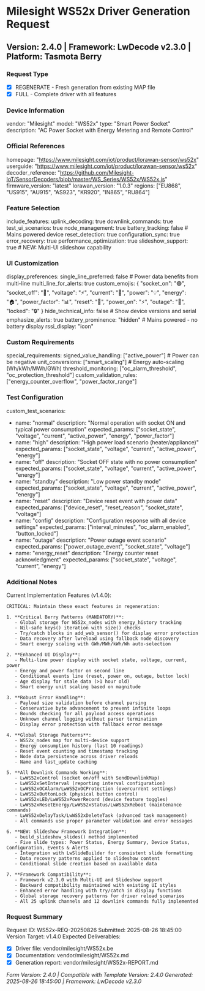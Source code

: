 # Milesight WS52x Driver Generation Request
## Version: 2.4.0 | Framework: LwDecode v2.3.0 | Platform: Tasmota Berry

### Request Type
- [x] REGENERATE - Fresh generation from existing MAP file
- [x] FULL - Complete driver with all features

### Device Information
vendor: "Milesight"
model: "WS52x"
type: "Smart Power Socket"
description: "AC Power Socket with Energy Metering and Remote Control"

### Official References
homepage: "https://www.milesight.com/iot/product/lorawan-sensor/ws52x"
userguide: "https://www.milesight.com/iot/product/lorawan-sensor/ws52x"
decoder_reference: "https://github.com/Milesight-IoT/SensorDecoders/blob/master/WS_Series/WS52x/WS52x.js"
firmware_version: "latest"
lorawan_version: "1.0.3"
regions: ["EU868", "US915", "AU915", "AS923", "KR920", "IN865", "RU864"]

### Feature Selection
include_features:
  uplink_decoding: true
  downlink_commands: true
  test_ui_scenarios: true
  node_management: true
  battery_tracking: false          # Mains powered device
  reset_detection: true
  configuration_sync: true
  error_recovery: true
  performance_optimization: true
  slideshow_support: true          # NEW: Multi-UI slideshow capability

### UI Customization
display_preferences:
  single_line_preferred: false      # Power data benefits from multi-line
  multi_line_for_alerts: true
  custom_emojis: {
    "socket_on": "🟢",
    "socket_off": "🔴", 
    "voltage": "⚡",
    "current": "🔌",
    "power": "💡",
    "energy": "🏠",
    "power_factor": "📊",
    "reset": "🔄",
    "power_on": "⚡",
    "outage": "🚨",
    "locked": "🔒"
  }
  hide_technical_info: false       # Show device versions and serial
  emphasize_alerts: true
  battery_prominence: "hidden"     # Mains powered - no battery display
  rssi_display: "icon"

### Custom Requirements
special_requirements:
  signed_value_handling: ["active_power"]     # Power can be negative
  unit_conversions: ["smart_scaling"]         # Energy auto-scaling (Wh/kWh/MWh/GWh)
  threshold_monitoring: ["oc_alarm_threshold", "oc_protection_threshold"]
  custom_validation_rules: ["energy_counter_overflow", "power_factor_range"]

### Test Configuration
custom_test_scenarios:
  - name: "normal"
    description: "Normal operation with socket ON and typical power consumption"
    expected_params: ["socket_state", "voltage", "current", "active_power", "energy", "power_factor"]
  - name: "high"
    description: "High power load scenario (heater/appliance)"
    expected_params: ["socket_state", "voltage", "current", "active_power", "energy"]
  - name: "off"
    description: "Socket OFF state with no power consumption"
    expected_params: ["socket_state", "voltage", "current", "active_power", "energy"]
  - name: "standby"
    description: "Low power standby mode"
    expected_params: ["socket_state", "voltage", "current", "active_power", "energy"]
  - name: "reset"
    description: "Device reset event with power data"
    expected_params: ["device_reset", "reset_reason", "socket_state", "voltage"]
  - name: "config"
    description: "Configuration response with all device settings"
    expected_params: ["interval_minutes", "oc_alarm_enabled", "button_locked"]
  - name: "outage"
    description: "Power outage event scenario"
    expected_params: ["power_outage_event", "socket_state", "voltage"]
  - name: "energy_reset"
    description: "Energy counter reset acknowledgment"
    expected_params: ["socket_state", "voltage", "current", "energy"]

### Additional Notes
Current Implementation Features (v1.4.0):
```
CRITICAL: Maintain these exact features in regeneration:

1. **Critical Berry Patterns (MANDATORY)**:
   - Global storage for WS52x_nodes with energy_history tracking
   - Nil-safe keys() iteration with size() checks
   - Try/catch blocks in add_web_sensor() for display error protection
   - Data recovery after lwreload using fallback node discovery
   - Smart energy scaling with GWh/MWh/kWh/Wh auto-selection

2. **Enhanced UI Display**:
   - Multi-line power display with socket state, voltage, current, power
   - Energy and power factor on second line
   - Conditional events line (reset, power on, outage, button lock)
   - Age display for stale data (>1 hour old)
   - Smart energy unit scaling based on magnitude

3. **Robust Error Handling**:
   - Payload size validation before channel parsing
   - Conservative byte advancement to prevent infinite loops
   - Bounds checking for all payload access operations
   - Unknown channel logging without parser termination
   - Display error protection with fallback error message

4. **Global Storage Patterns**:
   - WS52x_nodes map for multi-device support
   - Energy consumption history (last 10 readings)
   - Reset event counting and timestamp tracking
   - Node data persistence across driver reloads
   - Name and last_update caching

5. **All Downlink Commands Working**:
   - LwWS52xControl (socket on/off with SendDownlinkMap)
   - LwWS52xSetInterval (reporting interval configuration)
   - LwWS52xOCAlarm/LwWS52xOCProtection (overcurrent settings)
   - LwWS52xButtonLock (physical button control)
   - LwWS52xLED/LwWS52xPowerRecord (device feature toggles)
   - LwWS52xResetEnergy/LwWS52xStatus/LwWS52xReboot (maintenance commands)
   - LwWS52xDelayTask/LwWS52xDeleteTask (advanced task management)
   - All commands use proper parameter validation and error messages

6. **NEW: Slideshow Framework Integration**:
   - build_slideshow_slides() method implemented
   - Five slide types: Power Status, Energy Summary, Device Status, Configuration, Events & Alerts
   - Integration with LwSlideBuilder for consistent slide formatting
   - Data recovery patterns applied to slideshow content
   - Conditional slide creation based on available data

7. **Framework Compatibility**:
   - Framework v2.3.0 with Multi-UI and Slideshow support
   - Backward compatibility maintained with existing UI styles
   - Enhanced error handling with try/catch in display functions
   - Global storage recovery patterns for driver reload scenarios
   - All 25 uplink channels and 12 downlink commands fully implemented
```

### Request Summary
Request ID: WS52x-REQ-20250826
Submitted: 2025-08-26 18:45:00
Version Target: v1.4.0
Expected Deliverables:
- [x] Driver file: vendor/milesight/WS52x.be
- [x] Documentation: vendor/milesight/WS52x.md
- [x] Generation report: vendor/milesight/WS52x-REPORT.md

*Form Version: 2.4.0 | Compatible with Template Version: 2.4.0*
*Generated: 2025-08-26 18:45:00 | Framework: LwDecode v2.3.0*